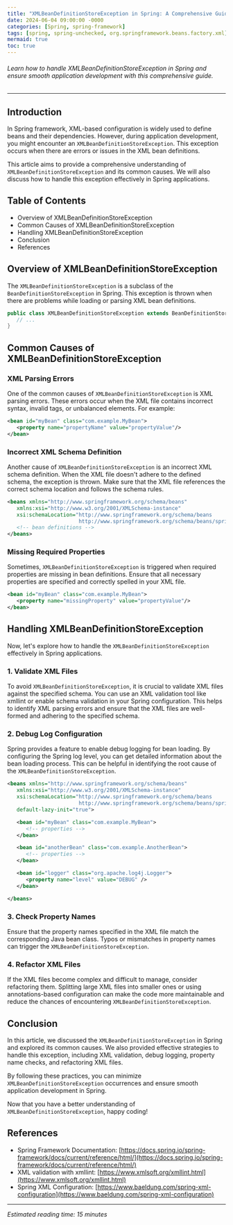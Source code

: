 ```yaml
---
title: "XMLBeanDefinitionStoreException in Spring: A Comprehensive Guide"
date: 2024-06-04 09:00:00 -0000
categories: [Spring, spring-framework]
tags: [spring, spring-unchecked, org.springframework.beans.factory.xml]
mermaid: true
toc: true
---
```



###### Learn how to handle XMLBeanDefinitionStoreException in Spring and ensure smooth application development with this comprehensive guide.

---

## Introduction

In Spring framework, XML-based configuration is widely used to define beans and their dependencies. However, during application development, you might encounter an `XMLBeanDefinitionStoreException`. This exception occurs when there are errors or issues in the XML bean definitions.

This article aims to provide a comprehensive understanding of `XMLBeanDefinitionStoreException` and its common causes. We will also discuss how to handle this exception effectively in Spring applications.

## Table of Contents

- Overview of XMLBeanDefinitionStoreException
- Common Causes of XMLBeanDefinitionStoreException
- Handling XMLBeanDefinitionStoreException
- Conclusion
- References

## Overview of XMLBeanDefinitionStoreException

The `XMLBeanDefinitionStoreException` is a subclass of the `BeanDefinitionStoreException` in Spring. This exception is thrown when there are problems while loading or parsing XML bean definitions.

```java
public class XMLBeanDefinitionStoreException extends BeanDefinitionStoreException {
   // ...
}
```

## Common Causes of XMLBeanDefinitionStoreException

### XML Parsing Errors

One of the common causes of `XMLBeanDefinitionStoreException` is XML parsing errors. These errors occur when the XML file contains incorrect syntax, invalid tags, or unbalanced elements. For example:

```xml
<bean id="myBean" class="com.example.MyBean">
   <property name="propertyName" value="propertyValue"/>
</bean>
```

### Incorrect XML Schema Definition

Another cause of `XMLBeanDefinitionStoreException` is an incorrect XML schema definition. When the XML file doesn't adhere to the defined schema, the exception is thrown. Make sure that the XML file references the correct schema location and follows the schema rules.

```xml
<beans xmlns="http://www.springframework.org/schema/beans"
   xmlns:xsi="http://www.w3.org/2001/XMLSchema-instance"
   xsi:schemaLocation="http://www.springframework.org/schema/beans
                       http://www.springframework.org/schema/beans/spring-beans.xsd">
   <!-- bean definitions -->
</beans>
```

### Missing Required Properties

Sometimes, `XMLBeanDefinitionStoreException` is triggered when required properties are missing in bean definitions. Ensure that all necessary properties are specified and correctly spelled in your XML file.

```xml
<bean id="myBean" class="com.example.MyBean">
   <property name="missingProperty" value="propertyValue"/>
</bean>
```

## Handling XMLBeanDefinitionStoreException

Now, let's explore how to handle the `XMLBeanDefinitionStoreException` effectively in Spring applications.

### 1. Validate XML Files

To avoid `XMLBeanDefinitionStoreException`, it is crucial to validate XML files against the specified schema. You can use an XML validation tool like xmllint or enable schema validation in your Spring configuration. This helps to identify XML parsing errors and ensure that the XML files are well-formed and adhering to the specified schema.

### 2. Debug Log Configuration

Spring provides a feature to enable debug logging for bean loading. By configuring the Spring log level, you can get detailed information about the bean loading process. This can be helpful in identifying the root cause of the `XMLBeanDefinitionStoreException`.

```xml
<beans xmlns="http://www.springframework.org/schema/beans"
   xmlns:xsi="http://www.w3.org/2001/XMLSchema-instance"
   xsi:schemaLocation="http://www.springframework.org/schema/beans
                       http://www.springframework.org/schema/beans/spring-beans.xsd"
   default-lazy-init="true">

   <bean id="myBean" class="com.example.MyBean">
      <!-- properties -->
   </bean>

   <bean id="anotherBean" class="com.example.AnotherBean">
      <!-- properties -->
   </bean>

   <bean id="logger" class="org.apache.log4j.Logger">
      <property name="level" value="DEBUG" />
   </bean>

</beans>
```

### 3. Check Property Names

Ensure that the property names specified in the XML file match the corresponding Java bean class. Typos or mismatches in property names can trigger the `XMLBeanDefinitionStoreException`.

### 4. Refactor XML Files

If the XML files become complex and difficult to manage, consider refactoring them. Splitting large XML files into smaller ones or using annotations-based configuration can make the code more maintainable and reduce the chances of encountering `XMLBeanDefinitionStoreException`.

## Conclusion

In this article, we discussed the `XMLBeanDefinitionStoreException` in Spring and explored its common causes. We also provided effective strategies to handle this exception, including XML validation, debug logging, property name checks, and refactoring XML files.

By following these practices, you can minimize `XMLBeanDefinitionStoreException` occurrences and ensure smooth application development in Spring.

Now that you have a better understanding of `XMLBeanDefinitionStoreException`, happy coding!

## References

- Spring Framework Documentation: [https://docs.spring.io/spring-framework/docs/current/reference/html/](https://docs.spring.io/spring-framework/docs/current/reference/html/)
- XML validation with xmllint: [https://www.xmlsoft.org/xmllint.html](https://www.xmlsoft.org/xmllint.html)
- Spring XML Configuration: [https://www.baeldung.com/spring-xml-configuration](https://www.baeldung.com/spring-xml-configuration)

---

*Estimated reading time: 15 minutes*